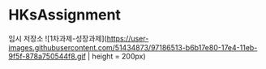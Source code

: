# HKsAssignment
임시 저장소
![1차과제-성장과제](https://user-images.githubusercontent.com/51434873/97186513-b6b17e80-17e4-11eb-9f5f-878a750544f8.gif | height = 200px)

